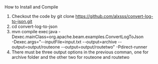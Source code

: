 How to Install and Compile

1. Checkout the code by git clone https://github.com/alxsss/convert-log-to-json.git
2. cd convert-log-to-json
3. mvn compile exec:java -Dexec.mainClass=org.apache.beam.examples.ConvertLogToJson \
     -Dexec.args="--inputFile=input.txt --output=archive --output=output/routeone --output=output/routetwo" -Pdirect-runner
4. There must be three output options in the previous comman, one for archive folder and the other two for routeone and routetwo